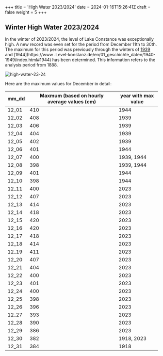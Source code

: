 +++
title = 'High Water 2023/2024'
date = 2024-01-16T15:26:41Z
draft = false
weight = 5
+++

## Winter High Water 2023/2024 

In the winter of 2023/2024, the level of Lake Constance was exceptionally high. A new record was even set for the period from December 11th to 30th. The maximum for this period was previously through the winters of [1939](https://www.Level-konstanz.de/en/01_geschichte_daten/1930-1939/index.html#1939) and [1944](https://www .Level-konstanz.de/en/01_geschichte_daten/1940-1949/index.html#1944) has been determined. This information refers to the analysis period from 1888.

![high-water-23-24](/images/analysis/winter-high-water-23-24/winter-high-23-34_EN.png)

Here are the maximum values for December in detail:

mm_dd | Maxmum (based on hourly average values (cm) | year with max value
----|----|----
12_01 | 410 | 1944
12_02 | 408 | 1939
12_03 | 406 | 1939
12_04 | 404 | 1939
12_05 | 402 | 1939
12_06 | 401 | 1944
12_07 | 400 | 1939, 1944
12_08 | 398 | 1939, 1944
12_09 | 401 | 1944
12_10 | 398 | 1944
12_11 | 400 | 2023
12_12 | 407 | 2023
12_13 | 414 | 2023
12_14 | 418 | 2023
12_15 | 420 | 2023
12_16 | 420 | 2023
12_17 | 418 | 2023
12_18 | 414 | 2023
12_19 | 411 | 2023
12_20 | 407 | 2023
12_21 | 404 | 2023
12_22 | 400 | 2023
12_23 | 401 | 2023
12_24 | 400 | 2023
12_25 | 398 | 2023
12_26 | 396 | 2023
12_27 | 393 | 2023
12_28 | 390 | 2023
12_29 | 386 | 2023
12_30 | 382 | 1918, 2023
12_31 | 384 | 1918
